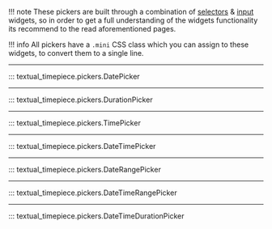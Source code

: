 !!! note
    These pickers are built through a combination of [selectors](selectors.md) & [input](input.md) widgets, so in order to get a full understanding of the widgets functionality its recommend to the read aforementioned pages.

!!! info
    All pickers have a `.mini` CSS class which you can assign to these widgets, to convert them to a single line.

---

::: textual_timepiece.pickers.DatePicker

---

::: textual_timepiece.pickers.DurationPicker

---

::: textual_timepiece.pickers.TimePicker

---

::: textual_timepiece.pickers.DateTimePicker

---

::: textual_timepiece.pickers.DateRangePicker

---

::: textual_timepiece.pickers.DateTimeRangePicker

---

::: textual_timepiece.pickers.DateTimeDurationPicker
